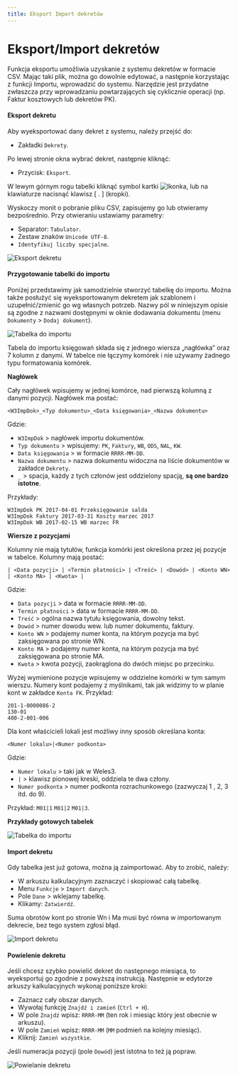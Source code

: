 ```yaml
---
title: Eksport Import dekretów
---
```


# Eksport/Import dekretów

Funkcja eksportu umożliwia uzyskanie z systemu dekretów w formacie CSV. Mając taki plik, można go dowolnie edytować, a następnie korzystając z funkcji Importu, wprowadzić do systemu. Narzędzie jest przydatne zwłaszcza przy wprowadzaniu powtarzających się cyklicznie operacji (np. Faktur kosztowych lub dekretów PK).

#### Eksport dekretu

Aby wyeksportować dany dekret z systemu, należy przejść do:

- Zakładki `Dekrety`.

Po lewej stronie okna wybrać dekret, następnie kliknąć:

- Przycisk: `Eksport`.

W lewym górnym rogu tabelki kliknąć symbol kartki ![Ikonka](ikona_pobierania.png), lub na klawiaturze nacisnąć klawisz [ . ] (kropki).

Wyskoczy monit o pobranie pliku CSV, zapisujemy go lub otwieramy bezpośrednio. Przy otwieraniu ustawiamy parametry:

- Separator: `Tabulator`.
- Zestaw znaków `Unicode UTF-8`.
- `Identyfikuj liczby specjalne`.

![Eksport dekretu](eksportdekretu.gif)

#### Przygotowanie tabelki do importu

Poniżej przedstawimy jak samodzielnie stworzyć tabelkę do importu. Można także posłużyć się wyeksportowanym dekretem jak szablonem i uzupełnić/zmienić go wg własnych potrzeb. Nazwy pól w niniejszym opisie są zgodne z nazwami dostępnymi w oknie dodawania dokumentu (menu `Dokumenty` > `Dodaj dokument`).

![Tabelka do importu](imporddekretowtabelka.png)

Tabela do importu księgowań składa się z jednego wiersza „nagłówka” oraz 7 kolumn z danymi. W tabelce nie łączymy komórek i nie używamy żadnego typu formatowania komórek.

**Nagłówek**

Cały nagłówek wpisujemy w jednej komórce, nad pierwszą kolumną z danymi pozycji. Nagłówek ma postać:

```
<W3ImpDok>_<Typ dokumentu>_<Data księgowania>_<Nazwa dokumentu>
```

Gdzie:
- `W3ImpDok` > nagłówek importu dokumentów.
- `Typ dokumentu` > wpisujemy: `PK`, `Faktury`, `WB`, `ODS`, `NAL`, `KW`.
- `Data księgowania` > w formacie `RRRR-MM-DD`.
- `Nazwa dokumentu` > nazwa dokumentu widoczna na liście dokumentów w zakładce `Dekrety`.
- `_` > spacja, każdy z tych członów jest oddzielony spacją, **są one bardzo istotne**.

Przykłady:

```
W3ImpDok PK 2017-04-01 Przeksięgowanie salda
W3ImpDok Faktury 2017-03-31 Koszty marzec 2017
W3ImpDok WB 2017-02-15 WB marzec FR
```

**Wiersze z pozycjami**

Kolumny nie mają tytułów, funkcja komórki jest określona przez jej pozycje w tabelce. Kolumny mają postać:

```
| <Data pozycji> | <Termin płatności> | <Treść> | <Dowód> | <Konto WN> | <Konto MA> | <Kwota> |
```

Gdzie:
- `Data pozycji` > data w formacie `RRRR-MM-DD`.
- `Termin płatności` > data w formacie `RRRR-MM-DD`.
- `Treść` > ogólna nazwa tytułu księgowania, dowolny tekst.
- `Dowód` > numer dowodu wew. lub numer dokumentu, faktury.
- `Konto WN` > podajemy numer konta, na którym pozycja ma być zaksięgowana po stronie WN.
- `Konto MA` > podajemy numer konta, na którym pozycja ma być zaksięgowana po stronie MA.
- `Kwota` > kwota pozycji, zaokrąglona do dwóch miejsc po przecinku.

Wyżej wymienione pozycje wpisujemy w oddzielne komórki w tym samym wierszu. Numery kont podajemy z myślnikami, tak jak widzimy to w planie kont w zakładce `Konta FK`. Przykład:

```
201-1-0000086-2
130-01
400-2-001-006
```

Dla kont właścicieli lokali jest możliwy inny sposób określana konta:

```
<Numer lokalu>|<Numer podkonta>
```

Gdzie:
- `Numer lokalu` > taki jak w Weles3.
- `|` > klawisz pionowej kreski, oddziela te dwa człony.
- `Numer podkonta` > numer podkonta rozrachunkowego (zazwyczaj 1 , 2, 3 itd. do 9).

Przykład: `M01|1` `M01|2` `M01|3`.

**Przykłady gotowych tabelek**

![Tabelka do importu](imporddekretowtabelkaprzyklady.png)

#### Import dekretu

Gdy tabelka jest już gotowa, można ją zaimportować. Aby to zrobić, należy:

- W arkuszu kalkulacyjnym zaznaczyć i skopiować całą tabelkę.
- Menu `Funkcje` > `Import danych`.
- Pole `Dane` > wklejamy tabelkę.
- Klikamy: `Zatwierdź`.

Suma obrotów kont po stronie Wn i Ma musi być równa w importowanym dekrecie, bez tego system zgłosi błąd.

![Import dekretu](importdekretu.gif)

#### Powielenie dekretu

Jeśli chcesz szybko powielić dekret do następnego miesiąca, to wyeksportuj go zgodnie z powyższą instrukcją. Następnie w edytorze arkuszy kalkulacyjnych wykonaj poniższe kroki:

- Zaznacz cały obszar danych.
- Wywołaj funkcję `Znajdź i zamień` (`Ctrl + H`).
- W pole `Znajdź` wpisz: `RRRR-MM` (ten rok i miesiąc który jest obecnie w arkuszu).
- W pole `Zamień` wpisz: `RRRR-MM` (`MM` podmień na kolejny miesiąc).
- Kliknij: `Zamień wszystkie`.

Jeśli numeracja pozycji (pole `Dowód`) jest istotna to też ją popraw.

![Powielanie dekretu](powielanie_dekretu.png)